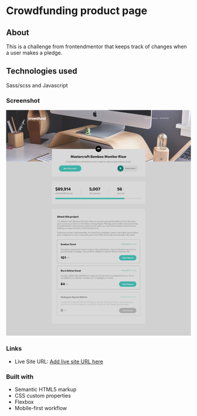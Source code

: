 # Crowdfunding product page

## About

This is a challenge from frontendmentor that keeps track of changes when a user makes a pledge.

## Technologies used

Sass/scss and Javascript

### Screenshot

![](images/Web%20capture_12-8-2023_54236_127.0.0.1.jpeg)

### Links

- Live Site URL: [Add live site URL here](https://fengboris-crowdfunding-page.netlify.app)

### Built with

- Semantic HTML5 markup
- CSS custom properties
- Flexbox
- Mobile-first workflow
